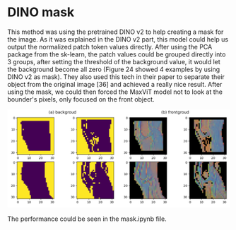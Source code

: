 # DINO mask
This method was using the pretrained DINO v2 to help creating a mask for the image. As it was explained in the DINO v2 part, this model could help us output the normalized patch token values directly. After using the PCA package from the sk-learn, the patch values could be grouped directly into 3 groups, after setting the threshold of the background value, it would let the background become all zero (Figure 24 showed 4 examples by using DINO v2 as mask). They also used this tech in their paper to separate their object from the original image [36] and achieved a really nice result. After using the mask, we could then forced the MaxViT model not to look at the bounder's pixels, only focused on the front object.
<p align="center">
  <img src="./dino_mask.png" alt="dino_mask" width="auto" height="auto">
</p>

The performance could be seen in the mask.ipynb file.
